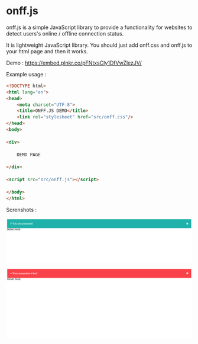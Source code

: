 # onff.js

onff.js is a simple JavaScript library to provide a functionality for websites to detect users's online / offline connection status.

It is lightweight JavaScript library. You should just add onff.css and onff.js to your html page and then it works.

Demo : https://embed.plnkr.co/pFNtxsCIy1DfVwZlezJV/

Example usage : 

```html
<!DOCTYPE html>
<html lang="en">
<head>
    <meta charset="UTF-8">
    <title>ONFF.JS DEMO</title>
    <link rel="stylesheet" href="src/onff.css"/>
</head>
<body>

<div>

    DEMO PAGE

</div>

<script src="src/onff.js"></script>

</body>
</html>
```

Screnshots :

![](https://github.com/alperentalaslioglu/onff.js/blob/master/online.png?raw=true)

![](https://github.com/alperentalaslioglu/onff.js/blob/master/offline.png?raw=true)



